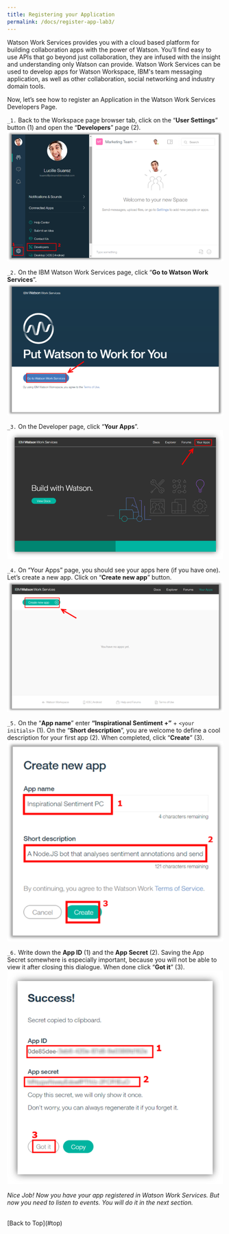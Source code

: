 ```yaml
---
title: Registering your Application
permalink: /docs/register-app-lab3/
---
```


<a name="top"/>

Watson Work Services provides you with a cloud based platform for building collaboration apps with the power of Watson. You’ll find easy to use APIs that go beyond just collaboration, they are infused with the insight and understanding only Watson can provide. Watson Work Services can be used to develop apps for Watson Workspace, IBM's team messaging application, as well as other collaboration, social networking and industry domain tools.

Now, let’s see how to register an Application in the Watson Work Services Developers Page.

`_1.` Back to the Workspace page browser tab, click on the “**User Settings**” button (1) and open the “**Developers**” page (2).
![opening dev page](../images/lab1/opening-dev-page.png)

`_2.` On the IBM Watson Work Services page, click “**Go to Watson Work Services**”.
![Go to WWS](../images/lab1/goto-wws.png)

`_3.` On the Developer page, click “**Your Apps**”.
![Your Apps Page](../images/lab1/yourapps.png)

`_4.` On “Your Apps” page, you should see your apps here (if you have one). Let’s create a new app.  Click on “**Create new app**” button.
![Creating WWS App](../images/lab1/create-new-app.png)

`_5.` On the “**App name**” enter **“Inspirational Sentiment +”** + `<your initials>` (1). On the “**Short description**”, you are welcome to define a cool description for your first app (2). When completed, click “**Create**” (3).
![App Name](../images/lab3/inspirational-sentiment.png)

`_6.` Write down the **App ID** (1) and the **App Secret** (2). Saving the App Secret somewhere is especially important, because you will not be able to view it after closing this dialogue. When done click “**Got it**” (3).
![App Secret](../images/lab1/app-secret.png)

*Nice Job! Now you have your app registered in Watson Work Services. But now you need to listen to events. You will do it in the next section.*

<br/>
[Back to Top](#top)  
